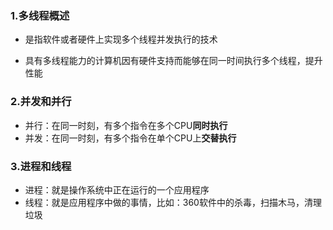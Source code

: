 ### 1.多线程概述

- 是指软件或者硬件上实现多个线程并发执行的技术

- 具有多线程能力的计算机因有硬件支持而能够在同一时间执行多个线程，提升性能

### 2.并发和并行

- 并行：在同一时刻，有多个指令在多个CPU**同时执行**
- 并发：在同一时刻，有多个指令在单个CPU上**交替执行**

### 3.进程和线程

- 进程：就是操作系统中正在运行的一个应用程序
- 线程：就是应用程序中做的事情，比如：360软件中的杀毒，扫描木马，清理垃圾